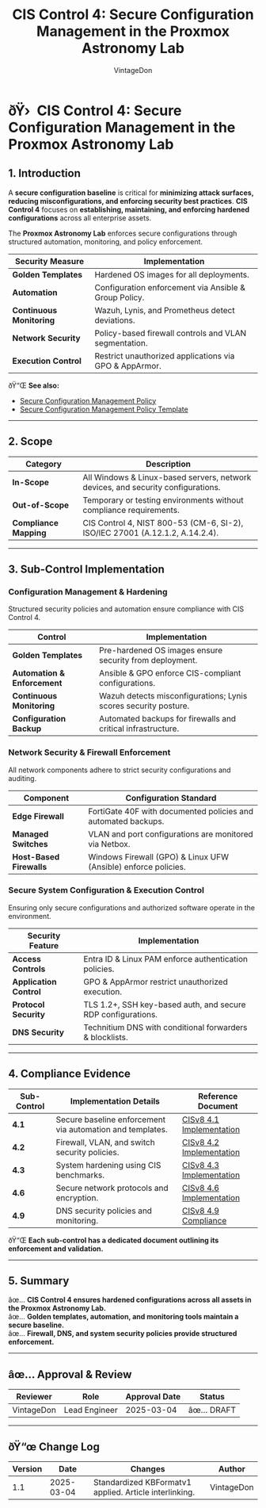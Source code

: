 ﻿---
title: "CIS Control 4: Secure Configuration Management in the Proxmox Astronomy Lab"
description: "Overview of CIS Control 4, ensuring all systems in the lab follow secure configuration practices through golden templates, automation, and continuous monitoring."
author: "VintageDon"
tags: ["CISv8.1", "Secure Configuration", "Hardening", "Compliance", "Proxmox"]
category: "Compliance"
kb_type: "Reference"
version: "1.1"
status: "Draft"
last_updated: "2025-03-04"
---

# **ðŸ›  CIS Control 4: Secure Configuration Management in the Proxmox Astronomy Lab**

## **1. Introduction**

A **secure configuration baseline** is critical for **minimizing attack surfaces, reducing misconfigurations, and enforcing security best practices**. **CIS Control 4** focuses on **establishing, maintaining, and enforcing hardened configurations** across all enterprise assets.

The **Proxmox Astronomy Lab** enforces secure configurations through structured automation, monitoring, and policy enforcement.

| **Security Measure** | **Implementation** |
|---------------------|------------------|
| **Golden Templates** | Hardened OS images for all deployments. |
| **Automation** | Configuration enforcement via Ansible & Group Policy. |
| **Continuous Monitoring** | Wazuh, Lynis, and Prometheus detect deviations. |
| **Network Security** | Policy-based firewall controls and VLAN segmentation. |
| **Execution Control** | Restrict unauthorized applications via GPO & AppArmor. |

ðŸ“Œ **See also:**

- [Secure Configuration Management Policy](../cisv81-controls/cisv81-04-secure-configuration-management-policy.md)
- [Secure Configuration Management Policy Template](../cisv81-policy-templates/cisv81-04-secure-configuration-of-enterprise-assets-and-software-template.md)

---

## **2. Scope**

| **Category**  | **Description** |
|--------------|----------------|
| **In-Scope** | All Windows & Linux-based servers, network devices, and security configurations. |
| **Out-of-Scope** | Temporary or testing environments without compliance requirements. |
| **Compliance Mapping** | CIS Control 4, NIST 800-53 (CM-6, SI-2), ISO/IEC 27001 (A.12.1.2, A.14.2.4). |

---

## **3. Sub-Control Implementation**

### **Configuration Management & Hardening**

Structured security policies and automation ensure compliance with CIS Control 4.

| **Control** | **Implementation** |
|------------|--------------------|
| **Golden Templates** | Pre-hardened OS images ensure security from deployment. |
| **Automation & Enforcement** | Ansible & GPO enforce CIS-compliant configurations. |
| **Continuous Monitoring** | Wazuh detects misconfigurations; Lynis scores security posture. |
| **Configuration Backup** | Automated backups for firewalls and critical infrastructure. |

### **Network Security & Firewall Enforcement**

All network components adhere to strict security configurations and auditing.

| **Component** | **Configuration Standard** |
|-------------|------------------------|
| **Edge Firewall** | FortiGate 40F with documented policies and automated backups. |
| **Managed Switches** | VLAN and port configurations are monitored via Netbox. |
| **Host-Based Firewalls** | Windows Firewall (GPO) & Linux UFW (Ansible) enforce policies. |

### **Secure System Configuration & Execution Control**

Ensuring only secure configurations and authorized software operate in the environment.

| **Security Feature** | **Implementation** |
|----------------------|------------------|
| **Access Controls** | Entra ID & Linux PAM enforce authentication policies. |
| **Application Control** | GPO & AppArmor restrict unauthorized execution. |
| **Protocol Security** | TLS 1.2+, SSH key-based auth, and secure RDP configurations. |
| **DNS Security** | Technitium DNS with conditional forwarders & blocklists. |

---

## **4. Compliance Evidence**

| **Sub-Control** | **Implementation Details** | **Reference Document** |
|---------------|----------------------|------------------|
| **4.1** | Secure baseline enforcement via automation and templates. | [CISv8 4.1 Implementation](./4.1.md) |
| **4.2** | Firewall, VLAN, and switch security policies. | [CISv8 4.2 Implementation](./4.2.md) |
| **4.3** | System hardening using CIS benchmarks. | [CISv8 4.3 Implementation](./4.3.md) |
| **4.6** | Secure network protocols and encryption. | [CISv8 4.6 Implementation](./4.6.md) |
| **4.9** | DNS security policies and monitoring. | [CISv8 4.9 Compliance](./4.9.md) |

ðŸ“Œ **Each sub-control has a dedicated document outlining its enforcement and validation.**

---

## **5. Summary**

âœ… **CIS Control 4 ensures hardened configurations across all assets in the Proxmox Astronomy Lab.**  
âœ… **Golden templates, automation, and monitoring tools maintain a secure baseline.**  
âœ… **Firewall, DNS, and system security policies provide structured enforcement.**  

---

## âœ… Approval & Review

| **Reviewer** | **Role** | **Approval Date** | **Status** |
|-------------|---------|------------------|------------|
| VintageDon | Lead Engineer | 2025-03-04 | âœ… DRAFT |

---

## ðŸ“œ Change Log

| **Version** | **Date** | **Changes** | **Author** |
|------------|---------|-------------|------------|
| 1.1 | 2025-03-04 | Standardized KBFormatv1 applied. Article interlinking. | VintageDon |

